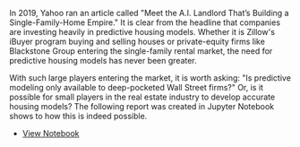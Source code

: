 In 2019, Yahoo ran an article called "Meet the A.I. Landlord That’s Building a Single-Family-Home Empire." It is clear from the headline that companies are investing heavily in predictive housing models. Whether it is Zillow's iBuyer program buying and selling houses or private-equity firms like Blackstone Group entering the single-family rental market, the need for predictive housing models has never been greater.

With such large players entering the market, it is worth asking: "Is predictive modeling only available to deep-pocketed Wall Street firms?" Or, is it possible for small players in the real estate industry to develop accurate housing models? The following report was created in Jupyter Notebook shows to how this is indeed possible.

- [View Notebook](main.ipynb)